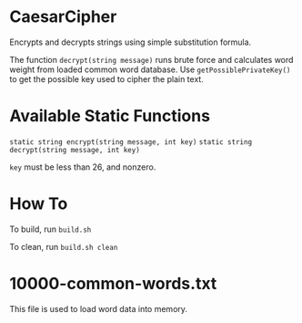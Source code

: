 # CaesarCipher

Encrypts and decrypts strings using simple substitution formula.

The function `decrypt(string message)` runs brute force and calculates word weight from loaded common word database. Use `getPossiblePrivateKey()` to get the possible key used to cipher the plain text.

# Available Static Functions

`static string encrypt(string message, int key)`
`static string decrypt(string message, int key)`

`key` must be less than 26, and nonzero.

# How To

To build, run `build.sh`

To clean, run `build.sh clean`

# 10000-common-words.txt

This file is used to load word data into memory.
